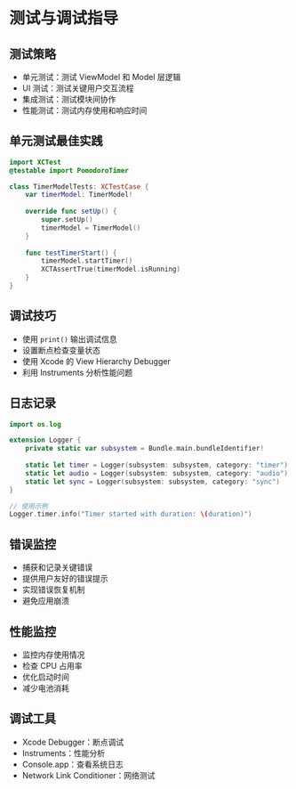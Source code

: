 # 测试与调试指导

## 测试策略
- 单元测试：测试 ViewModel 和 Model 层逻辑
- UI 测试：测试关键用户交互流程
- 集成测试：测试模块间协作
- 性能测试：测试内存使用和响应时间

## 单元测试最佳实践
```swift
import XCTest
@testable import PomodoroTimer

class TimerModelTests: XCTestCase {
    var timerModel: TimerModel!
    
    override func setUp() {
        super.setUp()
        timerModel = TimerModel()
    }
    
    func testTimerStart() {
        timerModel.startTimer()
        XCTAssertTrue(timerModel.isRunning)
    }
}
```

## 调试技巧
- 使用 `print()` 输出调试信息
- 设置断点检查变量状态
- 使用 Xcode 的 View Hierarchy Debugger
- 利用 Instruments 分析性能问题

## 日志记录
```swift
import os.log

extension Logger {
    private static var subsystem = Bundle.main.bundleIdentifier!
    
    static let timer = Logger(subsystem: subsystem, category: "timer")
    static let audio = Logger(subsystem: subsystem, category: "audio")
    static let sync = Logger(subsystem: subsystem, category: "sync")
}

// 使用示例
Logger.timer.info("Timer started with duration: \(duration)")
```

## 错误监控
- 捕获和记录关键错误
- 提供用户友好的错误提示
- 实现错误恢复机制
- 避免应用崩溃

## 性能监控
- 监控内存使用情况
- 检查 CPU 占用率
- 优化启动时间
- 减少电池消耗

## 调试工具
- Xcode Debugger：断点调试
- Instruments：性能分析
- Console.app：查看系统日志
- Network Link Conditioner：网络测试
